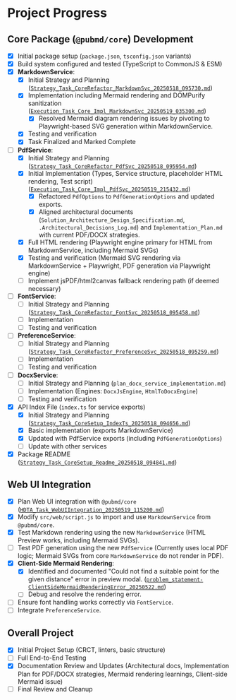 # Project Progress

## Core Package (`@pubmd/core`) Development
- [x] Initial package setup (`package.json`, `tsconfig.json` variants)
- [x] Build system configured and tested (TypeScript to CommonJS & ESM)
- [x] **MarkdownService**:
    - [x] Initial Strategy and Planning ([`Strategy_Task_CoreRefactor_MarkdownSvc_20250518_095730.md`](../tasks/Strategy_Task_CoreRefactor_MarkdownSvc_20250518_095730.md))
    - [x] Implementation including Mermaid rendering and DOMPurify sanitization ([`Execution_Task_Core_Impl_MarkdownSvc_20250519_035300.md`](../tasks/Execution_Task_Core_Impl_MarkdownSvc_20250519_035300.md))
        - [x] Resolved Mermaid diagram rendering issues by pivoting to Playwright-based SVG generation within MarkdownService.
    - [x] Testing and verification
    - [x] Task Finalized and Marked Complete
- [ ] **PdfService**:
    - [x] Initial Strategy and Planning ([`Strategy_Task_CoreRefactor_PdfSvc_20250518_095954.md`](../tasks/Strategy_Task_CoreRefactor_PdfSvc_20250518_095954.md))
    - [x] Initial Implementation (Types, Service structure, placeholder HTML rendering, Test script) ([`Execution_Task_Core_Impl_PdfSvc_20250519_215432.md`](../tasks/Execution_Task_Core_Impl_PdfSvc_20250519_215432.md))
        - [x] Refactored `PdfOptions` to `PdfGenerationOptions` and updated exports.
        - [x] Aligned architectural documents (`Solution_Architecture_Design_Specification.md`, `.Architectural_Decisions_Log.md`) and `Implementation_Plan.md` with current PDF/DOCX strategies.
    - [x] Full HTML rendering (Playwright engine primary for HTML from MarkdownService, including Mermaid SVGs)
    - [x] Testing and verification (Mermaid SVG rendering via MarkdownService + Playwright, PDF generation via Playwright engine)
    - [ ] Implement jsPDF/html2canvas fallback rendering path (if deemed necessary)
- [ ] **FontService**:
    - [ ] Initial Strategy and Planning ([`Strategy_Task_CoreRefactor_FontSvc_20250518_095458.md`](../tasks/Strategy_Task_CoreRefactor_FontSvc_20250518_095458.md))
    - [ ] Implementation
    - [ ] Testing and verification
- [ ] **PreferenceService**:
    - [ ] Initial Strategy and Planning ([`Strategy_Task_CoreRefactor_PreferenceSvc_20250518_095259.md`](../tasks/Strategy_Task_CoreRefactor_PreferenceSvc_20250518_095259.md))
    - [ ] Implementation
    - [ ] Testing and verification
- [ ] **DocxService**:
    - [ ] Initial Strategy and Planning (`plan_docx_service_implementation.md`)
    - [ ] Implementation (Engines: `DocxJsEngine`, `HtmlToDocxEngine`)
    - [ ] Testing and verification
- [x] API Index File (`index.ts` for service exports)
    - [x] Initial Strategy and Planning ([`Strategy_Task_CoreSetup_IndexTs_20250518_094656.md`](../tasks/Strategy_Task_CoreSetup_IndexTs_20250518_094656.md))
    - [x] Basic implementation (exports MarkdownService)
    - [x] Updated with PdfService exports (including `PdfGenerationOptions`)
    - [ ] Update with other services
- [x] Package README ([`Strategy_Task_CoreSetup_Readme_20250518_094841.md`](../tasks/Strategy_Task_CoreSetup_Readme_20250518_094841.md))

## Web UI Integration
- [x] Plan Web UI integration with `@pubmd/core` ([`HDTA_Task_WebUIIntegration_20250519_115200.md`](../tasks/HDTA_Task_WebUIIntegration_20250519_115200.md))
- [x] Modify `src/web/script.js` to import and use `MarkdownService` from `@pubmd/core`.
- [x] Test Markdown rendering using the new `MarkdownService` (HTML Preview works, including Mermaid SVGs).
- [ ] Test PDF generation using the new `PdfService` (Currently uses local PDF logic; Mermaid SVGs from core `MarkdownService` do not render in PDF).
- [x] **Client-Side Mermaid Rendering**:
    - [x] Identified and documented "Could not find a suitable point for the given distance" error in preview modal. ([`problem_statement-ClientSideMermaidRenderingError_20250522.md`](../../documentation/03_Implementation/problem_statement-ClientSideMermaidRenderingError_20250522.md))
    - [ ] Debug and resolve the rendering error.
- [ ] Ensure font handling works correctly via `FontService`.
- [ ] Integrate `PreferenceService`.

## Overall Project
- [x] Initial Project Setup (CRCT, linters, basic structure)
- [ ] Full End-to-End Testing
- [x] Documentation Review and Updates (Architectural docs, Implementation Plan for PDF/DOCX strategies, Mermaid rendering learnings, Client-side Mermaid issue)
- [ ] Final Review and Cleanup
